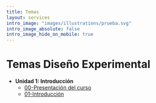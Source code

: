 ```yaml
---
title: Temas
layout: services
intro_image: "images/illustrations/prueba.svg"
intro_image_absolute: false
intro_image_hide_on_mobile: true
---
```


# Temas Diseño Experimental

- **Unidad 1: Introducción**
  - [00-Presentación del curso](/temas/DisExperimental/00-Curso/00-Curso.html)
  - [01-Introducción](/temas/DisExperimental/01-Intro/01-Intro.html)


  
    
    